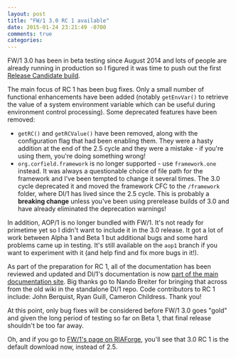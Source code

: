 ```yaml
---
layout: post
title: "FW/1 3.0 RC 1 available"
date: 2015-01-24 23:21:49 -0700
comments: true
categories: 
---
```

FW/1 3.0 has been in beta testing since August 2014 and lots of people are already running in production so I figured it was time to push out the first [Release Candidate build](https://github.com/framework-one/fw1/releases/tag/v3.0-rc1).

The main focus of RC 1 has been bug fixes. Only a small number of functional enhancements have been added (notably `getEnvVar()` to retrieve the value of a system environment variable which can be useful during environment control processing). Some deprecated features have been removed:

* `getRC()` and `getRCValue()` have been removed, along with the configuration flag that had been enabling them. They were a hasty addition at the end of the 2.5 cycle and they were a mistake - if you're using them, you're doing something wrong!
* `org.corfield.framework` is no longer supported - use `framework.one` instead. It was always a questionable choice of file path for the framework and I've been tempted to change it several times. The 3.0 cycle deprecated it and moved the framework CFC to the `/framework` folder, where DI/1 has lived since the 2.5 cycle. This is probably a **breaking change** unless you've been using prerelease builds of 3.0 and have already eliminated the deprecation warnings!

In addition, AOP/1 is no longer bundled with FW/1. It's not ready for primetime yet so I didn't want to include it in the 3.0 release. It got a lot of work between Alpha 1 and Beta 1 but additional bugs and some hard problems came up in testing. It's still available on the `aop1` branch if you want to experiment with it (and help find and fix more bugs in it!).

As part of the preparation for RC 1, all of the documentation has been reviewed and updated and DI/1's documentation is now [part of the main documentation site](http://framework-one.github.io/documentation/using-di-one.html). Big thanks go to Nando Breiter for bringing that across from the old wiki in the standalone DI/1 repo. Code contributors to RC 1 include: John Berquist, Ryan Guill, Cameron Childress. Thank you!

At this point, only bug fixes will be considered before FW/1 3.0 goes "gold" and given the long period of testing so far on Beta 1, that final release shouldn't be too far away.

Oh, and if you go to [FW/1's page on RIAForge](http://fw1.riaforge.org), you'll see that 3.0 RC 1 is the default download now, instead of 2.5.
